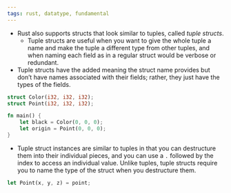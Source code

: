 ```yaml
---
tags: rust, datatype, fundamental
---
```


- Rust also supports structs that look similar to tuples, called _tuple structs_.
	- Tuple structs are useful when you want to give the whole tuple a name and make the tuple a different type from other tuples, and when naming each field as in a regular struct would be verbose or redundant.
- Tuple structs have the added meaning the struct name provides but don’t have names associated with their fields; rather, they just have the types of the fields.

```rust
struct Color(i32, i32, i32);
struct Point(i32, i32, i32);

fn main() {
    let black = Color(0, 0, 0);
    let origin = Point(0, 0, 0);
}
```

- Tuple struct instances are similar to tuples in that you can destructure them into their individual pieces, and you can use a `.` followed by the index to access an individual value. Unlike tuples, tuple structs require you to name the type of the struct when you destructure them.  
```rust
let Point(x, y, z) = point;
```
